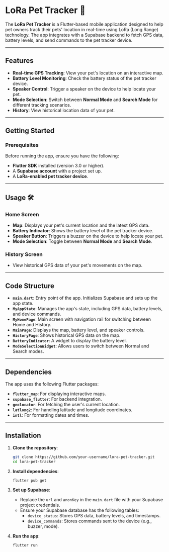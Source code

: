 # LoRa Pet Tracker 🐾

The **LoRa Pet Tracker** is a Flutter-based mobile application designed to help pet owners track their pets' location in real-time using LoRa (Long Range) technology. The app integrates with a Supabase backend to fetch GPS data, battery levels, and send commands to the pet tracker device.

---

## Features 

- **Real-time GPS Tracking**: View your pet's location on an interactive map.
- **Battery Level Monitoring**: Check the battery status of the pet tracker device.
- **Speaker Control**: Trigger a speaker on the device to help locate your pet.
- **Mode Selection**: Switch between **Normal Mode** and **Search Mode** for different tracking scenarios.
- **History**: View historical location data of your pet.

---

## Getting Started 

### Prerequisites

Before running the app, ensure you have the following:

- **Flutter SDK** installed (version 3.0 or higher).
- A **Supabase account** with a project set up.
- A **LoRa-enabled pet tracker device**.

---

## Usage 🛠

### Home Screen
- **Map**: Displays your pet's current location and the latest GPS data.
- **Battery Indicator**: Shows the battery level of the pet tracker device.
- **Speaker Button**: Triggers a buzzer on the device to help locate your pet.
- **Mode Selection**: Toggle between **Normal Mode** and **Search Mode**.

### History Screen
- View historical GPS data of your pet's movements on the map.

---

## Code Structure 

- **`main.dart`**: Entry point of the app. Initializes Supabase and sets up the app state.
- **`MyAppState`**: Manages the app's state, including GPS data, battery levels, and device commands.
- **`MyHomePage`**: Main screen with navigation rail for switching between Home and History.
- **`MainPage`**: Displays the map, battery level, and speaker controls.
- **`HistoryPage`**: Shows historical GPS data on the map.
- **`BatteryIndicator`**: A widget to display the battery level.
- **`ModeSelectionWidget`**: Allows users to switch between Normal and Search modes.

---

## Dependencies 

The app uses the following Flutter packages:

- **`flutter_map`**: For displaying interactive maps.
- **`supabase_flutter`**: For backend integration.
- **`geolocator`**: For fetching the user's current location.
- **`latlong2`**: For handling latitude and longitude coordinates.
- **`intl`**: For formatting dates and times.

---

## Installation

1. **Clone the repository**:
   ```bash
   git clone https://github.com/your-username/lora-pet-tracker.git
   cd lora-pet-tracker
   ```

2. **Install dependencies**:
   ```bash
   flutter pub get
   ```

3. **Set up Supabase**:
   - Replace the `url` and `anonKey` in the `main.dart` file with your Supabase project credentials.
   - Ensure your Supabase database has the following tables:
     - `device_status`: Stores GPS data, battery levels, and timestamps.
     - `device_commands`: Stores commands sent to the device (e.g., buzzer, mode).

4. **Run the app**:
   ```bash
   flutter run
   ```

